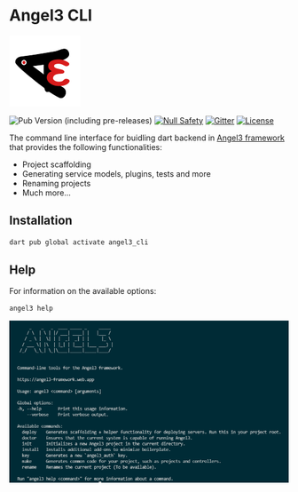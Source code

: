 # Angel3 CLI

[![Angel3 Logo](angel3_logo.png)](https://github.com/dart-backend/angel3-cli)

![Pub Version (including pre-releases)](https://img.shields.io/pub/v/angel3_cli?include_prereleases)
[![Null Safety](https://img.shields.io/badge/null-safety-brightgreen)](https://dart.dev/null-safety)
[![Gitter](https://img.shields.io/gitter/room/angel_dart/discussion)](https://gitter.im/angel_dart/discussion)
[![License](https://img.shields.io/github/license/dart-backend/angel3-cli)](https://github.com/dart-backend/angel3-cli/blob/master/LICENSE)

The command line interface for buidling dart backend in [Angel3 framework](https://pub.dev/packages/angel3_framework) that provides the following functionalities:

* Project scaffolding
* Generating service models, plugins, tests and more
* Renaming projects
* Much more...

## Installation

```bash
dart pub global activate angel3_cli
```

## Help

For information on the available options:

```bash
angel3 help
```

[![Screenshot of Terminal](screenshots/angel3-screenshot.png)](https://github.com/dart-backend/angel3-cli)
